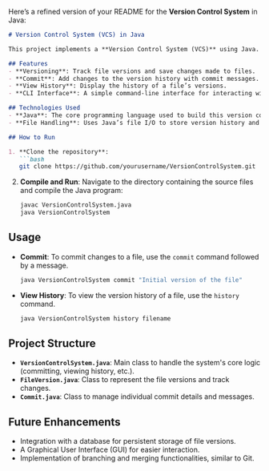 Here’s a refined version of your README for the **Version Control System** in Java:

```markdown
# Version Control System (VCS) in Java

This project implements a **Version Control System (VCS)** using Java. It provides basic functionalities to manage file versions, track changes, and maintain a history of file modifications. The system allows users to perform commit operations, view file history, and manage versioned files through a simple Command-Line Interface (CLI).

## Features
- **Versioning**: Track file versions and save changes made to files.
- **Commit**: Add changes to the version history with commit messages.
- **View History**: Display the history of a file’s versions.
- **CLI Interface**: A simple command-line interface for interacting with the system.

## Technologies Used
- **Java**: The core programming language used to build this version control system.
- **File Handling**: Uses Java’s file I/O to store version history and manage file states.

## How to Run

1. **Clone the repository**:
   ```bash
   git clone https://github.com/yourusername/VersionControlSystem.git
   ```

2. **Compile and Run**:
   Navigate to the directory containing the source files and compile the Java program:
   ```bash
   javac VersionControlSystem.java
   java VersionControlSystem
   ```

## Usage
- **Commit**: To commit changes to a file, use the `commit` command followed by a message.
   ```bash
   java VersionControlSystem commit "Initial version of the file"
   ```

- **View History**: To view the version history of a file, use the `history` command.
   ```bash
   java VersionControlSystem history filename
   ```

## Project Structure
- **`VersionControlSystem.java`**: Main class to handle the system's core logic (committing, viewing history, etc.).
- **`FileVersion.java`**: Class to represent the file versions and track changes.
- **`Commit.java`**: Class to manage individual commit details and messages.

## Future Enhancements
- Integration with a database for persistent storage of file versions.
- A Graphical User Interface (GUI) for easier interaction.
- Implementation of branching and merging functionalities, similar to Git.

```
